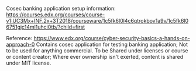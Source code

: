 Cosec banking application setup information:
https://courses.edx.org/courses/course-v1:UC3Mx+INF.2x+3T2018/courseware/1c5fk6l0l4c6qtrokbov1a9v/1c5fk6l06751gjc14ml1uhci0tb/?child=first



Reference: https://www.edx.org/course/cyber-security-basics-a-hands-on-approach-0
Contains cosec application for testing banking application;
Not to be used for anything commercial.
To be Shared under licenses or course or content creator; Where ever ownership isn't exerted, content is shared under MIT license.
